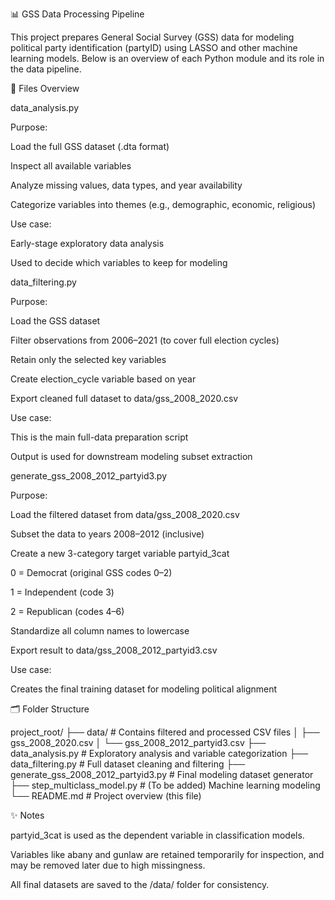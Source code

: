 📊 GSS Data Processing Pipeline

This project prepares General Social Survey (GSS) data for modeling political party identification (partyID) using LASSO and other machine learning models. Below is an overview of each Python module and its role in the data pipeline.

🧩 Files Overview

data_analysis.py

Purpose:

Load the full GSS dataset (.dta format)

Inspect all available variables

Analyze missing values, data types, and year availability

Categorize variables into themes (e.g., demographic, economic, religious)

Use case:

Early-stage exploratory data analysis

Used to decide which variables to keep for modeling

data_filtering.py

Purpose:

Load the GSS dataset

Filter observations from 2006–2021 (to cover full election cycles)

Retain only the selected key variables

Create election_cycle variable based on year

Export cleaned full dataset to data/gss_2008_2020.csv

Use case:

This is the main full-data preparation script

Output is used for downstream modeling subset extraction

generate_gss_2008_2012_partyid3.py

Purpose:

Load the filtered dataset from data/gss_2008_2020.csv

Subset the data to years 2008–2012 (inclusive)

Create a new 3-category target variable partyid_3cat

0 = Democrat (original GSS codes 0–2)

1 = Independent (code 3)

2 = Republican (codes 4–6)

Standardize all column names to lowercase

Export result to data/gss_2008_2012_partyid3.csv

Use case:

Creates the final training dataset for modeling political alignment

🗂 Folder Structure

project_root/
├── data/                          # Contains filtered and processed CSV files
│   ├── gss_2008_2020.csv
│   └── gss_2008_2012_partyid3.csv
├── data_analysis.py              # Exploratory analysis and variable categorization
├── data_filtering.py             # Full dataset cleaning and filtering
├── generate_gss_2008_2012_partyid3.py  # Final modeling dataset generator
├── step_multiclass_model.py      # (To be added) Machine learning modeling
└── README.md                    # Project overview (this file)

✨ Notes

partyid_3cat is used as the dependent variable in classification models.

Variables like abany and gunlaw are retained temporarily for inspection, and may be removed later due to high missingness.

All final datasets are saved to the /data/ folder for consistency.

